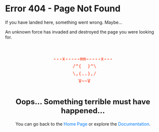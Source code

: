 # Error 404 - Page Not Found

If you have landed here, something went wrong. Maybe...

An unknown force has invaded and destroyed the page you were looking for.
<style>
  pre {
    background: none;
    border: none;
    color: #ff6347;
    font-size: 16px;
    text-align: center;
    line-height: 1.5;
  }
  .container {
    text-align: center;
    margin-top: 50px;
  }
  .error-message {
    font-size: 24px;
    font-weight: bold;
  }
  .navigation {
    margin-top: 20px;
  }
  a {
    color: #007bff;
    text-decoration: none;
  }
  a:hover {
    text-decoration: underline;
  }
</style>
<div class="container">
  <div class="error-message">
    <pre>
---x-----mm-----x---
 /^(  )^\
 \,(..),/
 V~~V
    </pre>
    Oops...
    Something terrible must have happened...
  </div>

  <div class="navigation">
    <p>You can go back to the <a href="https://jupyter.gravity.sjtu.edu.cn/">Home Page</a> or explore the <a href="https://jupyter.gravity.sjtu.edu.cn/doc/#/README">Documentation</a>.</p>
  </div>
</div>
